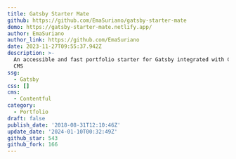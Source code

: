 ```yaml
---
title: Gatsby Starter Mate
github: https://github.com/EmaSuriano/gatsby-starter-mate
demo: https://gatsby-starter-mate.netlify.app/
author: EmaSuriano
author_link: https://github.com/EmaSuriano
date: 2023-11-27T09:55:37.942Z
description: >-
  An accessible and fast portfolio starter for Gatsby integrated with Contentful
  CMS
ssg:
  - Gatsby
css: []
cms:
  - Contentful
category:
  - Portfolio
draft: false
publish_date: '2018-08-31T12:10:46Z'
update_date: '2024-01-10T00:32:49Z'
github_star: 543
github_fork: 166
---
```

